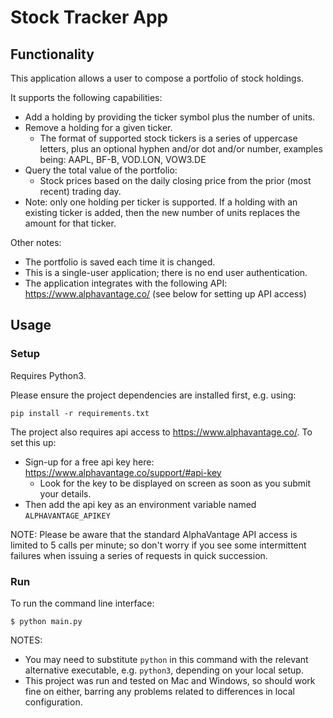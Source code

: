 # Stock Tracker App

## Functionality

This application allows a user to compose a portfolio of stock holdings.

It supports the following capabilities:   
- Add a holding by providing the ticker symbol plus the number of units.  
- Remove a holding for a given ticker.  
  - The format of supported stock tickers is a series of uppercase letters, plus an optional hyphen and/or dot and/or number, 
  examples being: AAPL, BF-B, VOD.LON, VOW3.DE   
- Query the total value of the portfolio:  
  - Stock prices based on the daily closing price from the prior (most recent) trading day.   
- Note: only one holding per ticker is supported. If a holding with an existing ticker is added, then the new number of units replaces the amount for that ticker.

Other notes:

- The portfolio is saved each time it is changed.   
- This is a single-user application; there is no end user authentication.   
- The application integrates with the following API: https://www.alphavantage.co/ (see below for setting up API access)   


## Usage

### Setup

Requires Python3.

Please ensure the project dependencies are installed first, e.g. using:

`pip install -r requirements.txt`

The project also requires api access to <https://www.alphavantage.co/>. To set this up:
-   Sign-up for a free api key here: <https://www.alphavantage.co/support/#api-key>   
    - Look for the key to be displayed on screen as soon as you submit your details.
-   Then add the api key as an environment variable named `ALPHAVANTAGE_APIKEY`

NOTE: Please be aware that the standard AlphaVantage API access is limited to 5 calls per minute; so don't worry
if you see some intermittent failures when issuing a series of requests in quick succession.

### Run

To run the command line interface:

    $ python main.py

NOTES:
-   You may need to substitute `python` in this command with the relevant alternative executable, e.g. `python3`, depending on your local setup.
-   This project was run and tested on Mac and Windows, so should work fine on either, barring any problems related to differences in local configuration.

